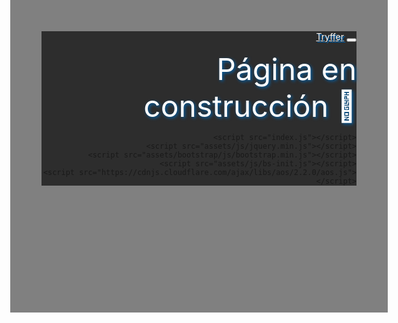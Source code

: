 <!DOCTYPE html>
<html style="text-align: right;">

<head>
    <meta charset="utf-8">
    <meta name="viewport" content="width=device-width, initial-scale=1.0, shrink-to-fit=no">
    <title>Tryffer</title>
    <link rel="stylesheet" href="assets/bootstrap/css/bootstrap.min.css">
    <link rel="stylesheet" href="https://cdnjs.cloudflare.com/ajax/libs/aos/2.2.0/aos.css">
    <link rel="stylesheet" href="assets/css/styles.css">
        <link rel="stylesheet" href="assets/css/Footer-Dark.css">
    
</head>
<body style="background: url(assets/img/Ciudad%20vector%202.png) fixed center bottom no-repeat ;  background-color: gray ; width: 100%; height: 400px;">
    <nav class="navbar navbar-light navbar-expand-lg" style="background-color: #2d2d2d">
        <a class="navbar-brand" style="text-shadow:2px 2px #025fa6; color: #ffffff" href="index.html">Tryffer</a>
            <button class="navbar-toggler" type="button" data-toggle="collapse" data-target="#navbarNav"       aria-controls="navbarNav" aria-expanded="false" aria-label="Toggle navigation">
            <span class="navbar-toggler-icon"></span>
            </button>
                <div class="collapse navbar-collapse" id="navbarNav">
                    <ul class="navbar-nav ml-auto">
                    </ul>
                </div>
<!--Container Tryffer logo-->
    <div class="container w-50 p-3">
        <div class="row">
            <div class="col-xl-9 mx-auto " class="w-25 p-3" >
                <object data="Tryffer-logo.svg" type="image/svg+xml"></object>
            </div>
        </div>
    </div>
<!--Container Tryffer Description-->
<div class="container">
    <div class="row">
        <div class="col-xl-9 mx-auto " class="w-25 p-3" >
            <font class="text-center" style="text-shadow:2px 2px 5px #025fa6; color: #ffffff" size="15px">Página en construcción 🧡</font>
        </div>
    </div>
</div>
<script src="https://code.jquery.com/jquery-3.5.1.slim.min.js" integrity="sha384-DfXdz2htPH0lsSSs5nCTpuj/zy4C+OGpamoFVy38MVBnE+IbbVYUew+OrCXaRkfj" crossorigin="anonymous">
</script>
<script src="https://cdn.jsdelivr.net/npm/popper.js@1.16.1/dist/umd/popper.min.js" integrity="sha384-9/reFTGAW83EW2RDu2S0VKaIzap3H66lZH81PoYlFhbGU+6BZp6G7niu735Sk7lN" crossorigin="anonymous">
</script>
<script src="https://cdn.jsdelivr.net/npm/bootstrap@4.5.3/dist/js/bootstrap.min.js" integrity="sha384-w1Q4orYjBQndcko6MimVbzY0tgp4pWB4lZ7lr30WKz0vr/aWKhXdBNmNb5D92v7s" crossorigin="anonymous">
</script>

    <script src="index.js"></script>
    <script src="assets/js/jquery.min.js"></script>
    <script src="assets/bootstrap/js/bootstrap.min.js"></script>
    <script src="assets/js/bs-init.js"></script>
    <script src="https://cdnjs.cloudflare.com/ajax/libs/aos/2.2.0/aos.js">
    </script>
</body>

</html>
